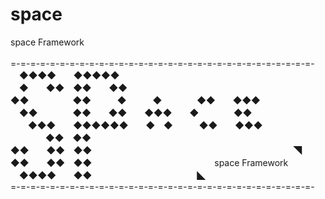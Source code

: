 # space
space Framework
<br>
<br>
=-=-=-=-=-=-=-=-=-=-=-=-=-=-=-=-=-=-=-=-=-=-=-=-=-=-=-=-=-=-=-<br>
　◆◆◆◆　　◆◆◆◆◆　<br>
　◆　　◆◆　◆◆　　◆◆　<br>
◆◆　　　　　◆◆　　　◆　　　◆　　　　◆◆　　◆◆◆<br>
　◆◆　　　　◆◆　　◆◆　　◆◆◆　　◆　　　　◆◆　<br>
　　◆◆◆　　◆◆◆◆◆◆　　◆　◆　　　◆◆　　◆◆◆<br>
　　　　◆◆　◆◆　<br>
◆◆　　◆◆　◆◆　　　　　　　　　　　　　　　　　　　　　　　◥　<br>
◆◆　　◆◆　◆◆　　　　　　　　　　　　　　space Framework　<br>
　◆◆◆◆　　◆◆　　　　　　　　　　　　◣　　　　　　　　　　　<br>
=-=-=-=-=-=-=-=-=-=-=-=-=-=-=-=-=-=-=-=-=-=-=-=-=-=-=-=-=-=-=-<br>
